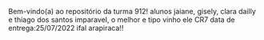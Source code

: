 Bem-vindo(a) ao repositório da turma 912!
alunos jaiane, gisely, clara dailly e thiago dos santos
 imparavel, o melhor e tipo vinho ele CR7
 data de entrega:25/07/2022
ifal arapiraca!!
